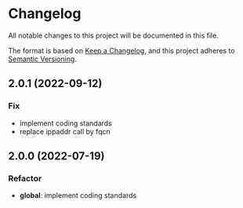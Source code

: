 # Changelog
All notable changes to this project will be documented in this file.

The format is based on [Keep a Changelog](https://keepachangelog.com/en/1.0.0/),
and this project adheres to [Semantic Versioning](https://semver.org/spec/v2.0.0.html).

## 2.0.1 (2022-09-12)

### Fix

- implement coding standards
- replace ippaddr call by fqcn

## 2.0.0 (2022-07-19)

### Refactor

- **global**: implement coding standards
